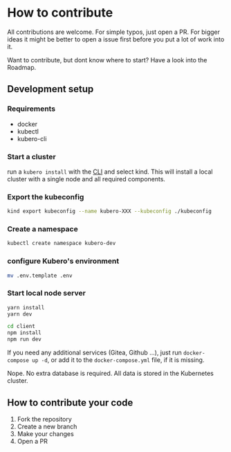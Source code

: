 # How to contribute

All contributions are welcome. For simple typos, just open a PR.
For bigger ideas it might be better to open a issue first before you put a lot of work into it.

Want to contribute, but dont know where to start? Have a look into the Roadmap.

## Development setup
### Requirements
- docker
- kubectl
- kubero-cli


### Start a cluster
run a `kubero install` with the [CLI](https://github.com/kubero-dev/kubero-cli/releases/latest) and select kind. This will install a local cluster with a single node and all required components.

### Export the kubeconfig
```bash
kind export kubeconfig --name kubero-XXX --kubeconfig ./kubeconfig
```

### Create a namespace
```bash
kubectl create namespace kubero-dev
```

### configure Kubero's environment
```bash
mv .env.template .env
```

### Start local node server
```bash
yarn install
yarn dev
```

```bash
cd client
npm install
npm run dev
```

If you need any additional services (Gitea, Github ...), just run `docker-compose up -d`, or add it to the `docker-compose.yml` file, if it is missing.

Nope. No extra database is required. All data is stored in the Kubernetes cluster.

## How to contribute your code

1. Fork the repository
2. Create a new branch
3. Make your changes
4. Open a PR